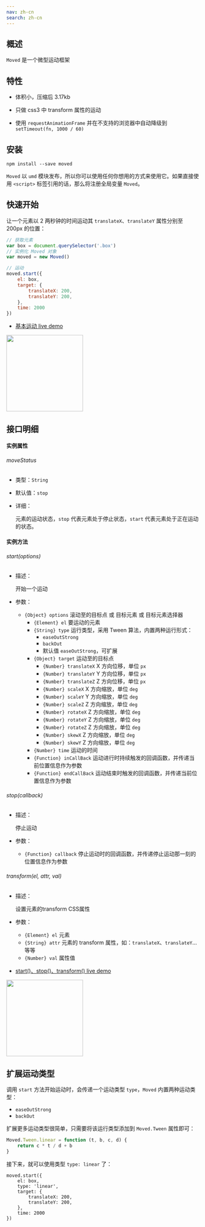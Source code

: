 ```yaml
---
nav: zh-cn
search: zh-cn
---
```


## 概述

`Moved` 是一个微型运动框架

## 特性

* 体积小，压缩后 3.17kb

* 只做 css3 中 transform 属性的运动

* 使用 `requestAnimationFrame` 并在不支持的浏览器中自动降级到 `setTimeout(fn, 1000 / 60)`

## 安装

```
npm install --save moved
```

`Moved` 以 `umd` 模块发布，所以你可以使用任何你想用的方式来使用它。如果直接使用 `<script>` 标签引用的话，那么将注册全局变量 `Moved`。

## 快速开始

让一个元素以 2 两秒钟的时间运动其 `translateX`、`translateY` 属性分别至 200px 的位置：

```js
// 获取元素
var box = document.querySelector('.box')
// 实例化 Moved 对象
var moved = new Moved()

// 运动
moved.start({
    el: box,
    target: {
        translateX: 200,
        translateY: 200,
    },
    time: 2000
})
```

* <a href="https://fmover.hcysun.me/example/demo/mover-easy-demo.html" target="_blank">基本运动 live demo</a>

<img src="../asset/qrcode/mover-easy-demo.png" width="200"/>

## 接口明细

#### 实例属性

###### moveStatus

* 类型：`String`

* 默认值：`stop`

* 详细：

    元素的运动状态，`stop` 代表元素处于停止状态，`start` 代表元素处于正在运动的状态。

#### 实例方法

###### start(options)

* 描述：

    开始一个运动

* 参数：

    * `{Object} options` 滚动至的目标点 或 目标元素 或 目标元素选择器
        * `{Element} el` 要运动的元素
        * `{String} type` 运行类型，采用 Tween 算法，内置两种运行形式：
            * `easeOutStrong`
            * `backOut`
            * 默认值 `easeOutStrong`，可扩展
        * `{Object} target` 运动至的目标点
            * `{Number} translateX` X 方向位移，单位 `px`
            * `{Number} translateY` Y 方向位移，单位 `px`
            * `{Number} translateZ` Z 方向位移，单位 `px`
            * `{Number} scaleX` X 方向缩放，单位 `deg`
            * `{Number} scaleY` Y 方向缩放，单位 `deg`
            * `{Number} scaleZ` Z 方向缩放，单位 `deg`
            * `{Number} rotateX` Z 方向缩放，单位 `deg`
            * `{Number} rotateY` Z 方向缩放，单位 `deg`
            * `{Number} rotateZ` Z 方向缩放，单位 `deg`
            * `{Number} skewX` Z 方向缩放，单位 `deg`
            * `{Number} skewY` Z 方向缩放，单位 `deg`
        * `{Number} time` 运动的时间
        * `{Function} inCallBack` 运动进行时持续触发的回调函数，并传递当前位置信息作为参数
        * `{Function} endCallBack` 运动结束时触发的回调函数，并传递当前位置信息作为参数

###### stop(callback)

* 描述：

    停止运动

* 参数：

    * `{Function} callback` 停止运动时的回调函数，并传递停止运动那一刻的位置信息作为参数

###### transform(el, attr, val)

* 描述：

    设置元素的transform CSS属性

* 参数：

    * `{Element} el` 元素
    * `{String} attr` 元素的 transform 属性，如：`translateX`、`translateY`... 等等
    * `{Number} val` 属性值

* <a href="https://fmover.hcysun.me/example/demo/mover-demo.html" target="_blank">start()、stop()、transform() live demo</a>

<img src="../asset/qrcode/mover-demo.png" width="200"/>

## 扩展运动类型

调用 `start` 方法开始运动时，会传递一个运动类型 `type`，`Moved` 内置两种运动类型：

* `easeOutStrong`
* `backOut`

扩展更多运动类型很简单，只需要将该运行类型添加到 `Moved.Tween` 属性即可：

```js
Moved.Tween.linear = function (t, b, c, d) {
    return c * t / d + b
}
```

接下来，就可以使用类型 `type: linear` 了：

```
moved.start({
    el: box,
    type: 'linear',
    target: {
        translateX: 200,
        translateY: 200,
    },
    time: 2000
})
```